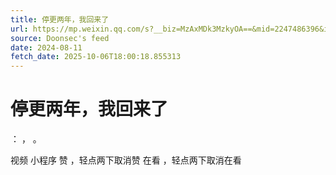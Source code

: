 ```yaml
---
title: 停更两年，我回来了
url: https://mp.weixin.qq.com/s?__biz=MzAxMDk3MzkyOA==&mid=2247486396&idx=1&sn=70e54f69bcd19f55a556f8392fb85776
source: Doonsec's feed
date: 2024-08-11
fetch_date: 2025-10-06T18:00:18.855313
---
```


# 停更两年，我回来了

：
，
。

视频
小程序
赞
，轻点两下取消赞
在看
，轻点两下取消在看